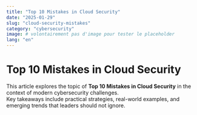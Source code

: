 ```yaml
---
title: "Top 10 Mistakes in Cloud Security"
date: "2025-01-29"
slug: "cloud-security-mistakes"
category: "cybersecurity"
image: # volontairement pas d'image pour tester le placeholder
lang: "en"
---
```


# Top 10 Mistakes in Cloud Security

This article explores the topic of **Top 10 Mistakes in Cloud Security** in the context of modern cybersecurity challenges.  
Key takeaways include practical strategies, real-world examples, and emerging trends that leaders should not ignore.
